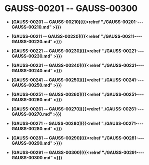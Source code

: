 # GAUSS-00201 -- GAUSS-00300<a name="ZH-CN_TOPIC_0302073533"></a>

-   **[GAUSS-00201 -- GAUSS-00210]({{<relref "./GAUSS-00201----GAUSS-00210.md" >}})**

-   **[GAUSS-00211 -- GAUSS-00220]({{<relref "./GAUSS-00211----GAUSS-00220.md" >}})**

-   **[GAUSS-00221 -- GAUSS-00230]({{<relref "./GAUSS-00221----GAUSS-00230.md" >}})**

-   **[GAUSS-00231 -- GAUSS-00240]({{<relref "./GAUSS-00231----GAUSS-00240.md" >}})**

-   **[GAUSS-00241 -- GAUSS-00250]({{<relref "./GAUSS-00241----GAUSS-00250.md" >}})**

-   **[GAUSS-00251 -- GAUSS-00260]({{<relref "./GAUSS-00251----GAUSS-00260.md" >}})**

-   **[GAUSS-00261 -- GAUSS-00270]({{<relref "./GAUSS-00261----GAUSS-00270.md" >}})**

-   **[GAUSS-00271 -- GAUSS-00280]({{<relref "./GAUSS-00271----GAUSS-00280.md" >}})**

-   **[GAUSS-00281 -- GAUSS-00290]({{<relref "./GAUSS-00281----GAUSS-00290.md" >}})**

-   **[GAUSS-00291 -- GAUSS-00300]({{<relref "./GAUSS-00291----GAUSS-00300.md" >}})**
